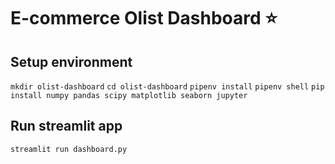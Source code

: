 # E-commerce Olist Dashboard :star:
## Setup environment
`mkdir olist-dashboard`
`cd olist-dashboard`
`pipenv install`
`pipenv shell`
`pip install numpy pandas scipy matplotlib seaborn jupyter`
## Run streamlit app
`streamlit run dashboard.py`
